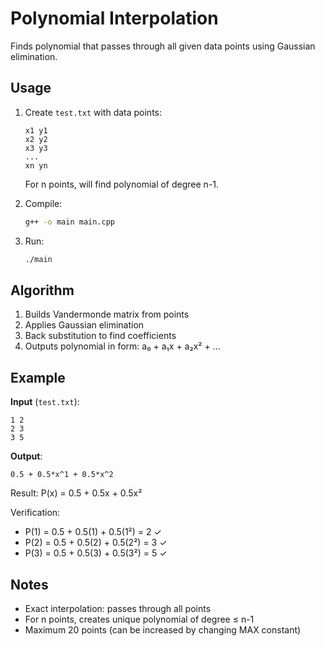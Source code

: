 # Polynomial Interpolation

Finds polynomial that passes through all given data points using Gaussian elimination.

## Usage

1. Create `test.txt` with data points:
   ```
   x1 y1
   x2 y2
   x3 y3
   ...
   xn yn
   ```
   For n points, will find polynomial of degree n-1.

2. Compile:
   ```bash
   g++ -o main main.cpp
   ```

3. Run:
   ```bash
   ./main
   ```

## Algorithm

1. Builds Vandermonde matrix from points
2. Applies Gaussian elimination
3. Back substitution to find coefficients
4. Outputs polynomial in form: a₀ + a₁x + a₂x² + ...

## Example

**Input** (`test.txt`):
```
1 2
2 3
3 5
```

**Output**:
```
0.5 + 0.5*x^1 + 0.5*x^2
```

Result: P(x) = 0.5 + 0.5x + 0.5x²

Verification:
- P(1) = 0.5 + 0.5(1) + 0.5(1²) = 2 ✓
- P(2) = 0.5 + 0.5(2) + 0.5(2²) = 3 ✓
- P(3) = 0.5 + 0.5(3) + 0.5(3²) = 5 ✓

## Notes

- Exact interpolation: passes through all points
- For n points, creates unique polynomial of degree ≤ n-1
- Maximum 20 points (can be increased by changing MAX constant)